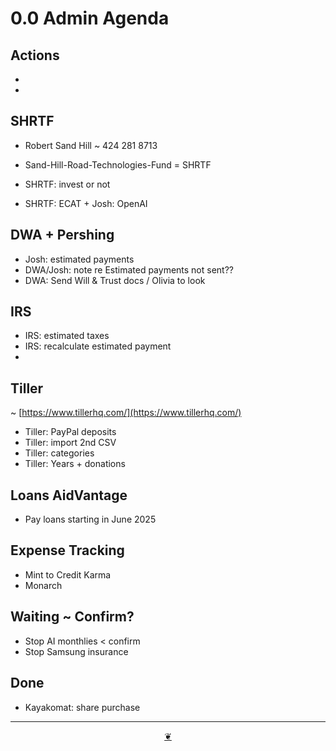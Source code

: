 # 0.0 Admin Agenda

## Actions

*   
*   

  

## SHRTF

* Robert Sand Hill ~ 424 281 8713

* Sand-Hill-Road-Technologies-Fund = SHRTF
* SHRTF: invest or not
* SHRTF: ECAT + Josh: OpenAI

## DWA + Pershing

* Josh: estimated payments
* DWA/Josh: note re Estimated payments not sent??
* DWA: Send Will & Trust docs / Olivia to look

## IRS

* IRS: estimated taxes
* IRS: recalculate estimated payment
*   

## Tiller

~ [https://www.tillerhq.com/](https://www.tillerhq.com/)

* Tiller: PayPal deposits
* Tiller: import 2nd CSV
* Tiller: categories 
* Tiller: Years + donations

## Loans AidVantage

* Pay loans starting in June 2025

## Expense Tracking

* Mint to Credit Karma
* Monarch

## Waiting ~ Confirm?

* Stop AI monthlies < confirm
* Stop Samsung insurance

## Done

* Kayakomat: share purchase

***

<center title="Hello! Click me to go up to the top"><a class="aDingbat" href="javascript:window.scrollTo(0,0);">❦</a></center>